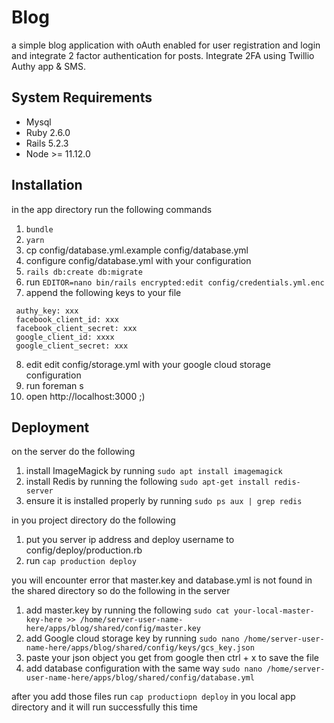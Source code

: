 # Blog

a simple blog application with oAuth enabled for user registration and login and integrate 2 factor
authentication for posts. Integrate 2FA using Twillio Authy app & SMS.

## System Requirements

* Mysql
* Ruby 2.6.0
* Rails 5.2.3
* Node >= 11.12.0

## Installation
in the app directory run the following commands

1. `bundle`
2. `yarn`
3. cp config/database.yml.example config/database.yml
4. configure config/database.yml with your configuration
5. `rails db:create db:migrate`
6. run `EDITOR=nano bin/rails encrypted:edit config/credentials.yml.enc`
7. append the following keys to your file  
```
 authy_key: xxx
 facebook_client_id: xxx
 facebook_client_secret: xxx
 google_client_id: xxxx
 google_client_secret: xxx
```

8. edit edit config/storage.yml with your
google cloud storage configuration
9. run foreman s
10. open http://localhost:3000 ;) 


## Deployment
on the server do the following

1. install ImageMagick by running `sudo apt install imagemagick`
3. install Redis by running the following 
`sudo apt-get install redis-server`
4. ensure it is installed properly by running 
`sudo ps aux | grep redis`


in you project directory do the following 

1. put you server ip address and deploy username to 
    config/deploy/production.rb
2. run `cap production deploy`

you will encounter error that master.key and database.yml is not found in the shared directory
so do the following in the server 

1. add master.key by running the following 
`sudo cat your-local-master-key-here >> /home/server-user-name-here/apps/blog/shared/config/master.key`
2. add Google cloud storage key by running 
`sudo nano /home/server-user-name-here/apps/blog/shared/config/keys/gcs_key.json`
3. paste your json object you get from google then ctrl + x to save the file 
4. add database configuration with the same way
  `sudo nano /home/server-user-name-here/apps/blog/shared/config/database.yml`

after you add those files run `cap productiopn deploy`
in you local app directory and it will run successfully
this time  